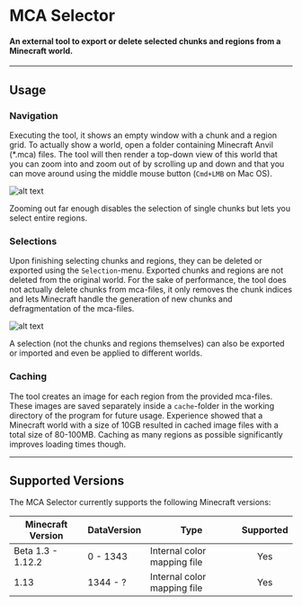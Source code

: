# MCA Selector
#### An external tool to export or delete selected chunks and regions from a Minecraft world.
---
## Usage
### Navigation
Executing the tool, it shows an empty window with a chunk and a region grid. To actually show a world, open a folder containing Minecraft Anvil (\*.mca) files. The tool will then render a top-down view of this world that you can zoom into and zoom out of by scrolling up and down and that you can move around using the middle mouse button (```Cmd+LMB``` on Mac OS).

![alt text](https://raw.githubusercontent.com/Querz/mcaselector/assets/assets/mca_selector_default.png "MCA Selector window showing chunk and region grid")

Zooming out far enough disables the selection of single chunks but lets you select entire regions.

### Selections
Upon finishing selecting chunks and regions, they can be deleted or exported using the ```Selection```-menu. Exported chunks and regions are not deleted from the original world.
For the sake of performance, the tool does not actually delete chunks from mca-files, it only removes the chunk indices and lets Minecraft handle the generation of new chunks and defragmentation of the mca-files.

![alt text](https://raw.githubusercontent.com/Querz/mcaselector/assets/assets/mca_selector_selections.png "MCA Selector window showing chunk and region selection export")

A selection (not the chunks and regions themselves) can also be exported or imported and even be applied to different worlds.

### Caching
The tool creates an image for each region from the provided mca-files. These images are saved separately inside a ```cache```-folder in the working directory of the program for future usage. Experience showed that a Minecraft world with a size of 10GB resulted in cached image files with a total size of 80-100MB. Caching as many regions as possible significantly improves loading times though.

---
## Supported Versions
The MCA Selector currently supports the following Minecraft versions:

| Minecraft Version | DataVersion | Type                         | Supported |
| ----------------- | ----------- | ---------------------------- | :-------: |
| Beta 1.3 - 1.12.2 | 0 - 1343    | Internal color mapping file  | Yes       |
| 1.13              | 1344 - ?    | Internal color mapping file  | Yes       |
